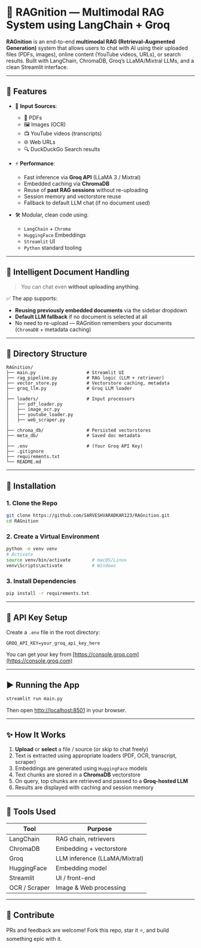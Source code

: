 # 🧠 RAGnition — Multimodal RAG System using LangChain + Groq

**RAGnition** is an end-to-end **multimodal RAG (Retrieval-Augmented Generation)** system that allows users to chat with AI using their uploaded files (PDFs, images), online content (YouTube videos, URLs), or search results. Built with LangChain, ChromaDB, Groq’s LLaMA/Mixtral LLMs, and a clean Streamlit interface.

---

## 🚀 Features

- 🧾 **Input Sources**:
  - 📄 PDFs
  - 🖼️ Images (OCR)
  - 📺 YouTube videos (transcripts)
  - 🌐 Web URLs
  - 🔍 DuckDuckGo Search results

- ⚡ **Performance**:
  - Fast inference via **Groq API** (LLaMA 3 / Mixtral)
  - Embedded caching via **ChromaDB**
  - Reuse of **past RAG sessions** without re-uploading
  - Session memory and vectorstore reuse
  - Fallback to default LLM chat (if no document used)

- 🛠️ Modular, clean code using:
  - `LangChain` + `Chroma`
  - `HuggingFace` Embeddings
  - `Streamlit` UI
  - `Python` standard tooling

---

## 🧠 Intelligent Document Handling

> You can chat even **without uploading anything**.

✅ The app supports:
- **Reusing previously embedded documents** via the sidebar dropdown  
- **Default LLM fallback** if no document is selected at all  
- No need to re-upload — RAGnition remembers your documents (`ChromaDB` + metadata caching)

---

## 📁 Directory Structure

```
RAGnition/
├── main.py                   # Streamlit UI
├── rag_pipeline.py           # RAG logic (LLM + retriever)
├── vector_store.py           # Vectorstore caching, metadata
├── groq_llm.py               # Groq LLM loader
│
├── loaders/                  # Input processors
│   ├── pdf_loader.py
│   ├── image_ocr.py
│   ├── youtube_loader.py
│   ├── web_scraper.py
│
├── chroma_db/                # Persisted vectorstores
├── meta_db/                  # Saved doc metadata
│
├── .env                      # (Your Groq API Key)
├── .gitignore
├── requirements.txt
└── README.md
```

---

## 🧪 Installation

### 1. Clone the Repo

```bash
git clone https://github.com/SARVESHVARADKAR123/RAGnition.git
cd RAGnition
```

### 2. Create a Virtual Environment

```bash
python -m venv venv
# Activate
source venv/bin/activate        # macOS/Linux
venv\Scripts\activate           # Windows
```

### 3. Install Dependencies

```bash
pip install -r requirements.txt
```

---

## 🔐 API Key Setup

Create a `.env` file in the root directory:

```
GROQ_API_KEY=your_groq_api_key_here
```

You can get your key from [https://console.groq.com](https://console.groq.com)

---

## ▶️ Running the App

```bash
streamlit run main.py
```

Then open [http://localhost:8501](http://localhost:8501) in your browser.

---

## ✨ How It Works

1. **Upload** or **select** a file / source (or skip to chat freely)
2. Text is extracted using appropriate loaders (PDF, OCR, transcript, scraper)
3. Embeddings are generated using `HuggingFace` models
4. Text chunks are stored in a **ChromaDB** vectorstore
5. On query, top chunks are retrieved and passed to a **Groq-hosted LLM**
6. Results are displayed with caching and session memory

---

## 🧰 Tools Used

| Tool         | Purpose                           |
|--------------|-----------------------------------|
| LangChain    | RAG chain, retrievers             |
| ChromaDB     | Embedding + vectorstore           |
| Groq         | LLM inference (LLaMA/Mixtral)     |
| HuggingFace  | Embedding model                   |
| Streamlit    | UI / front-end                    |
| OCR / Scraper| Image & Web processing            |

---

## 🤝 Contribute

PRs and feedback are welcome! Fork this repo, star it ⭐, and build something epic with it.

